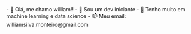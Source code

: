 <div textalign="center">
- 👋 Olá, me chamo william!!
- 👀 Sou um dev iniciante
- 🌱 Tenho muito em machine learning e data science
- 📫 Meu email: williamsilva.monteiro@gmail.com
</div>
